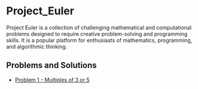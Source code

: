 # Project_Euler
Project Euler is a collection of challenging mathematical and computational problems designed to require creative problem-solving and programming skills. It is a popular platform for enthusiasts of mathematics, programming, and algorithmic thinking.

## Problems and Solutions
- [Problem 1 - Multiples of 3 or 5](Problem_0001.md)